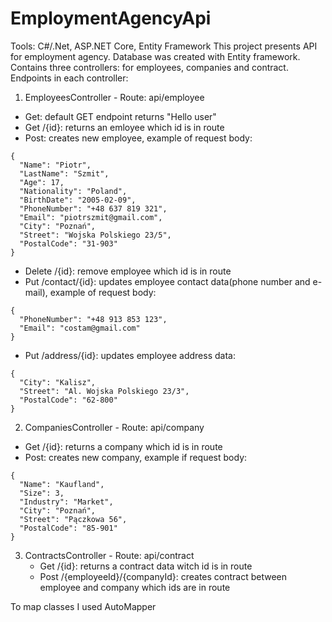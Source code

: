 # EmploymentAgencyApi
Tools: C#/.Net, ASP.NET Core, Entity Framework
This project presents API for employment agency. Database was created with Entity framework. Contains three controllers: for employees, companies and contract. Endpoints in each controller:
1. EmployeesController - Route: api/employee
  - Get: default GET endpoint returns "Hello user"
  - Get /{id}: returns an emloyee which id is in route
  - Post: creates new employee, example of request body:
  ```
  {
    "Name": "Piotr",
    "LastName": "Szmit",
    "Age": 17,
    "Nationality": "Poland",
    "BirthDate": "2005-02-09",
    "PhoneNumber": "+48 637 819 321",
    "Email": "piotrszmit@gmail.com",
    "City": "Poznań",
    "Street": "Wojska Polskiego 23/5",
    "PostalCode": "31-903"
  }
  ```
  - Delete /{id}: remove employee which id is in route
  - Put /contact/{id}: updates employee contact data(phone number and e-mail), example of request body:
  ```
  {
    "PhoneNumber": "+48 913 853 123",
    "Email": "costam@gmail.com"
  }
  ```
  - Put /address/{id}: updates employee address data:
  ```
  {
    "City": "Kalisz",
    "Street": "Al. Wojska Polskiego 23/3",
    "PostalCode": "62-800"
  }
  ```

2. CompaniesController - Route: api/company
  - Get /{id}: returns a company which id is in route
  - Post: creates new company, example if request body:
  ```
  {
    "Name": "Kaufland",
    "Size": 3,
    "Industry": "Market",
    "City": "Poznań",
    "Street": "Pączkowa 56",
    "PostalCode": "85-901"
  }
  ```
  
 3. ContractsController - Route: api/contract
    - Get /{id}: returns a contract data witch id is in route
    - Post /{employeeId}/{companyId}: creates contract between employee and company which ids are in route

To map classes I used AutoMapper
